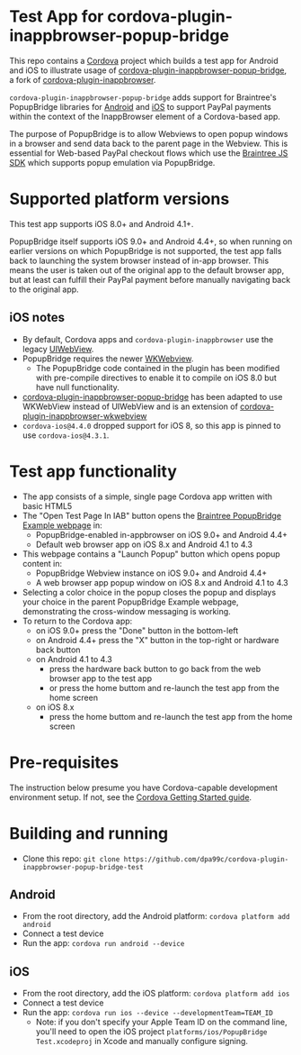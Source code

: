 Test App for cordova-plugin-inappbrowser-popup-bridge 
=====================================================

This repo contains a [Cordova](http://cordova.apache.org/) project which builds a test app for Android and iOS to illustrate usage of [cordova-plugin-inappbrowser-popup-bridge](https://github.com/dpa99c/cordova-plugin-inappbrowser-popup-bridge), a fork of [cordova-plugin-inappbrowser](https://github.com/apache/cordova-plugin-inappbrowser).

`cordova-plugin-inappbrowser-popup-bridge` adds support for Braintree's PopupBridge libraries for [Android](https://github.com/braintree/popup-bridge-android) and [iOS](https://github.com/braintree/popup-bridge-ios) to support PayPal payments within the context of the InappBrowser element of a Cordova-based app.

The purpose of PopupBridge is to allow Webviews to open popup windows in a browser and send data back to the parent page in the Webview. This is essential for Web-based PayPal checkout flows which use the [Braintree JS SDK](https://github.com/braintree/braintree-web) which supports popup emulation via PopupBridge.

# Supported platform versions
This test app supports iOS 8.0+ and Android 4.1+.

PopupBridge itself supports iOS 9.0+ and Android 4.4+, so when running on earlier versions on which PopupBridge is not supported, the test app falls back to launching the system browser instead of in-app browser. This means the user is taken out of the original app to the default browser app, but at least can fulfill their PayPal payment before manually navigating back to the original app.

## iOS notes

- By default, Cordova apps and `cordova-plugin-inappbrowser` use the legacy [UIWebView](https://developer.apple.com/documentation/uikit/uiwebview).
- PopupBridge requires the newer [WKWebview](https://developer.apple.com/documentation/webkit/wkwebview).
    - The PopupBridge code contained in the plugin has been modified with pre-compile directives to enable it to compile on iOS 8.0 but have null functionality.
- [cordova-plugin-inappbrowser-popup-bridge](https://github.com/dpa99c/cordova-plugin-inappbrowser-popup-bridge) has been adapted to use WKWebView instead of UIWebView and is an extension of [cordova-plugin-inappbrowser-wkwebview](https://github.com/dpa99c/cordova-plugin-inappbrowser-wkwebview)
- `cordova-ios@4.4.0` dropped support for iOS 8, so this app is pinned to use `cordova-ios@4.3.1`.


# Test app functionality
- The app consists of a simple, single page Cordova app written with basic HTML5
- The "Open Test Page In IAB" button opens the [Braintree PopupBridge Example webpage](https://braintree.github.io/popup-bridge-example) in:
    - PopupBridge-enabled in-appbrowser on iOS 9.0+ and Android 4.4+
    - Default web browser app on iOS 8.x and Android 4.1 to 4.3 
- This webpage contains a "Launch Popup" button which opens popup content in:
    - PopupBridge Webview instance on iOS 9.0+ and Android 4.4+
    - A web browser app popup window on iOS 8.x and Android 4.1 to 4.3
- Selecting a color choice in the popup closes the popup and displays your choice in the parent PopupBridge Example webpage, demonstrating the cross-window messaging is working.
- To return to the Cordova app:
    - on iOS 9.0+ press the "Done" button in the bottom-left
    - on Android 4.4+ press the "X" button in the top-right or hardware back button
    - on Android 4.1 to 4.3
        - press the hardware back button to go back from the web browser app to the test app
        - or press the home buttom and re-launch the test app from the home screen
    - on iOS 8.x
        - press the home buttom and re-launch the test app from the home screen

# Pre-requisites
The instruction below presume you have Cordova-capable development environment setup.
If not, see the [Cordova Getting Started guide](http://cordova.apache.org/#getstarted).

# Building and running
- Clone this repo: `git clone https://github.com/dpa99c/cordova-plugin-inappbrowser-popup-bridge-test` 

## Android
- From the root directory, add the Android platform: `cordova platform add android`
- Connect a test device
- Run the app: `cordova run android --device`

## iOS
- From the root directory, add the iOS platform: `cordova platform add ios`
- Connect a test device
- Run the app: `cordova run ios --device --developmentTeam=TEAM_ID`
    - Note: if you don't specify your Apple Team ID on the command line, you'll need to open the iOS project `platforms/ios/PopupBridge Test.xcodeproj` in Xcode and manually configure signing.